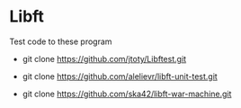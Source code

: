 # Libft

 Test code to these program

  - git clone https://github.com/jtoty/Libftest.git

  - git clone https://github.com/alelievr/libft-unit-test.git

  - git clone https://github.com/ska42/libft-war-machine.git